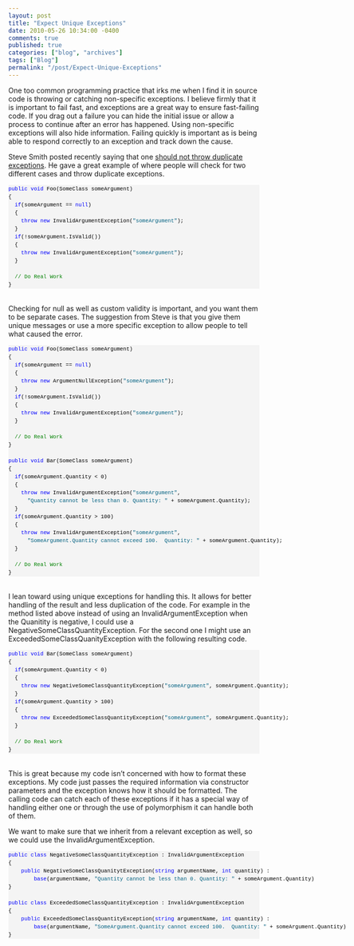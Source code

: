 ```yaml
---
layout: post
title: "Expect Unique Exceptions"
date: 2010-05-26 10:34:00 -0400
comments: true
published: true
categories: ["blog", "archives"]
tags: ["Blog"]
permalink: "/post/Expect-Unique-Exceptions"
---
```

<!-- more -->

<p>One too common programming practice that irks me when I find it in source code is throwing or catching non-specific exceptions. I believe firmly that it is important to fail fast, and exceptions are a great way to ensure fast-failing code. If you drag out a failure you can hide the initial issue or allow a process to continue after an error has happened. Using non-specific exceptions will also hide information. Failing quickly is important as is being able to respond correctly to an exception and track down the cause.</p>
<p>Steve Smith posted recently saying that one <a href="http://stevesmithblog.com/blog/don-rsquo-t-throw-duplicate-exceptions/" target="_blank">should not throw duplicate exceptions</a>. He gave a great example of where people will check for two different cases and throw duplicate exceptions.</p>
<div id="codeSnippetWrapper">
<pre id="codeSnippet" style="text-align: left; line-height: 12pt; background-color: #f4f4f4; margin: 0em; width: 100%; font-family: 'Courier New', courier, monospace; direction: ltr; color: black; font-size: 8pt; overflow: visible; border-style: none; padding: 0px;"><span style="color: #0000ff">public</span> <span style="color: #0000ff">void</span> Foo(SomeClass someArgument)<br />{<br />  <span style="color: #0000ff">if</span>(someArgument == <span style="color: #0000ff">null</span>)<br />  {<br />    <span style="color: #0000ff">throw</span> <span style="color: #0000ff">new</span> InvalidArgumentException(<span style="color: #006080">"someArgument"</span>);<br />  }<br />  <span style="color: #0000ff">if</span>(!someArgument.IsValid())<br />  {<br />    <span style="color: #0000ff">throw</span> <span style="color: #0000ff">new</span> InvalidArgumentException(<span style="color: #006080">"someArgument"</span>);<br />  }<br /> <br />  <span style="color: #008000">// Do Real Work</span><br />}</pre>
<br /></div>
<p>Checking for null as well as custom validity is important, and you want them to be separate cases. The suggestion from Steve is that you give them unique messages or use a more specific exception to allow people to tell what caused the error.</p>
<div id="codeSnippetWrapper">
<pre id="codeSnippet" style="text-align: left; line-height: 12pt; background-color: #f4f4f4; margin: 0em; width: 100%; font-family: 'Courier New', courier, monospace; direction: ltr; color: black; font-size: 8pt; overflow: visible; border-style: none; padding: 0px;"><span style="color: #0000ff">public</span> <span style="color: #0000ff">void</span> Foo(SomeClass someArgument)<br />{<br />  <span style="color: #0000ff">if</span>(someArgument == <span style="color: #0000ff">null</span>)<br />  {<br />    <span style="color: #0000ff">throw</span> <span style="color: #0000ff">new</span> ArgumentNullException(<span style="color: #006080">"someArgument"</span>);<br />  }<br />  <span style="color: #0000ff">if</span>(!someArgument.IsValid())<br />  {<br />    <span style="color: #0000ff">throw</span> <span style="color: #0000ff">new</span> InvalidArgumentException(<span style="color: #006080">"someArgument"</span>);<br />  }<br /> <br />  <span style="color: #008000">// Do Real Work</span><br />}<br /><br /><span style="color: #0000ff">public</span> <span style="color: #0000ff">void</span> Bar(SomeClass someArgument)<br />{<br />  <span style="color: #0000ff">if</span>(someArgument.Quantity &lt; 0)<br />  {<br />    <span style="color: #0000ff">throw</span> <span style="color: #0000ff">new</span> InvalidArgumentException(<span style="color: #006080">"someArgument"</span>, <br />      <span style="color: #006080">"Quantity cannot be less than 0. Quantity: "</span> + someArgument.Quantity);<br />  }<br />  <span style="color: #0000ff">if</span>(someArgument.Quantity &gt; 100)<br />  {<br />    <span style="color: #0000ff">throw</span> <span style="color: #0000ff">new</span> InvalidArgumentException(<span style="color: #006080">"someArgument"</span>,<br />      <span style="color: #006080">"SomeArgument.Quantity cannot exceed 100.  Quantity: "</span> + someArgument.Quantity);<br />  }<br /> <br />  <span style="color: #008000">// Do Real Work</span><br />}</pre>
<br /></div>
<p>I lean toward using unique exceptions for handling this. It allows for better handling of the result and less duplication of the code. For example in the method listed above instead of using an InvalidArgumentException when the Quanitity is negative, I could use a NegativeSomeClassQuantityException. For the second one I might use an ExceededSomeClassQuanityException with the following resulting code.</p>
<div id="codeSnippetWrapper">
<pre id="codeSnippet" style="text-align: left; line-height: 12pt; background-color: #f4f4f4; margin: 0em; width: 100%; font-family: 'Courier New', courier, monospace; direction: ltr; color: black; font-size: 8pt; overflow: visible; border-style: none; padding: 0px;"><span style="color: #0000ff">public</span> <span style="color: #0000ff">void</span> Bar(SomeClass someArgument)<br />{<br />  <span style="color: #0000ff">if</span>(someArgument.Quantity &lt; 0)<br />  {<br />    <span style="color: #0000ff">throw</span> <span style="color: #0000ff">new</span> NegativeSomeClassQuantityException(<span style="color: #006080">"someArgument"</span>, someArgument.Quantity);<br />  }<br />  <span style="color: #0000ff">if</span>(someArgument.Quantity &gt; 100)<br />  {<br />    <span style="color: #0000ff">throw</span> <span style="color: #0000ff">new</span> ExceededSomeClassQuantityException(<span style="color: #006080">"someArgument"</span>, someArgument.Quantity);<br />  }<br /> <br />  <span style="color: #008000">// Do Real Work</span><br />}</pre>
<br /></div>
<p>This is great because my code isn&rsquo;t concerned with how to format these exceptions. My code just passes the required information via constructor parameters and the exception knows how it should be formatted. The calling code can catch each of these exceptions if it has a special way of handling either one or through the use of polymorphism it can handle both of them.</p>
<p>We want to make sure that we inherit from a relevant exception as well, so we could use the InvalidArgumentException.</p>
<div id="codeSnippetWrapper">
<pre id="codeSnippet" style="text-align: left; line-height: 12pt; background-color: #f4f4f4; margin: 0em; width: 100%; font-family: 'Courier New', courier, monospace; direction: ltr; color: black; font-size: 8pt; overflow: visible; border-style: none; padding: 0px;"><span style="color: #0000ff">public</span> <span style="color: #0000ff">class</span> NegativeSomeClassQuantityException : InvalidArgumentException<br />{<br />    <span style="color: #0000ff">public</span> NegativeSomeClassQuanitytException(<span style="color: #0000ff">string</span> argumentName, <span style="color: #0000ff">int</span> quantity) : <br />        <span style="color: #0000ff">base</span>(argumentName, <span style="color: #006080">"Quantity cannot be less than 0. Quantity: "</span> + someArgument.Quantity)<br />}<br /><br /><span style="color: #0000ff">public</span> <span style="color: #0000ff">class</span> ExceededSomeClassQuantityException : InvalidArgumentException<br />{<br />    <span style="color: #0000ff">public</span> ExceededSomeClassQuantityException(<span style="color: #0000ff">string</span> argumentName, <span style="color: #0000ff">int</span> quantity) : <br />        <span style="color: #0000ff">base</span>(argumentName, <span style="color: #006080">"SomeArgument.Quantity cannot exceed 100.  Quantity: "</span> + someArgument.Quantity)<br />}</pre>
<br /></div>
